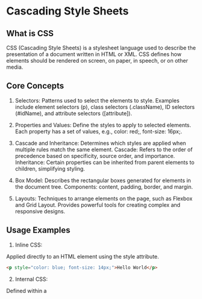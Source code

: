 # Cascading Style Sheets

## What is CSS
CSS (Cascading Style Sheets) is a stylesheet language used to describe the presentation of a document written in HTML or XML. CSS defines how elements should be rendered on screen, on paper, in speech, or on other media.

## Core Concepts
1. Selectors:
Patterns used to select the elements to style.
Examples include element selectors (p), class selectors (.className), ID selectors (#idName), and attribute selectors ([attribute]).

2. Properties and Values:
Define the styles to apply to selected elements.
Each property has a set of values, e.g., color: red;, font-size: 16px;.

3. Cascade and Inheritance:
Determines which styles are applied when multiple rules match the same element.
Cascade: Refers to the order of precedence based on specificity, source order, and importance.
Inheritance: Certain properties can be inherited from parent elements to children, simplifying styling.

4. Box Model:
Describes the rectangular boxes generated for elements in the document tree.
Components: content, padding, border, and margin.

5. Layouts:
Techniques to arrange elements on the page, such as Flexbox and Grid Layout.
Provides powerful tools for creating complex and responsive designs.

## Usage Examples

1. Inline CSS:

Applied directly to an HTML element using the style attribute.
```html
<p style="color: blue; font-size: 14px;">Hello World</p>
```

2. Internal CSS:

Defined within a <style> tag in the HTML document's <head>.

```html
<head>
    <style>
        p {
            color: blue;
            font-size: 14px;
        }
    </style>
</head>
```

3. External CSS:

Linked via a separate .css file, using the <link> tag.

```html
<head>
    <link rel="stylesheet" type="text/css" href="styles.css">
</head>
```

